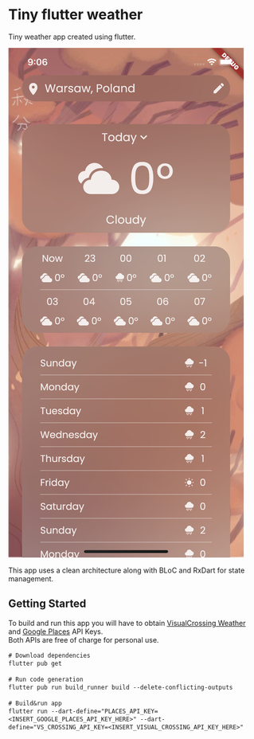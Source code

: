 # Tiny flutter weather

Tiny weather app created using flutter.  

![Screenshot of the app displaying the main screen, showing the weather in Warsaw, Poland](/artwork/screenshot-1.png?raw=true)

This app uses a clean architecture along with BLoC and RxDart for state management.

## Getting Started

To build and run this app you will have to obtain [VisualCrossing Weather](https://www.visualcrossing.com) and [Google Places](https://developers.google.com/maps/documentation/places/web-service/overview) API Keys.  
Both APIs are free of charge for personal use.

```
# Download dependencies
flutter pub get

# Run code generation
flutter pub run build_runner build --delete-conflicting-outputs

# Build&run app 
flutter run --dart-define="PLACES_API_KEY=<INSERT_GOOGLE_PLACES_API_KEY_HERE>" --dart-define="VS_CROSSING_API_KEY=<INSERT_VISUAL_CROSSING_API_KEY_HERE>"
```
